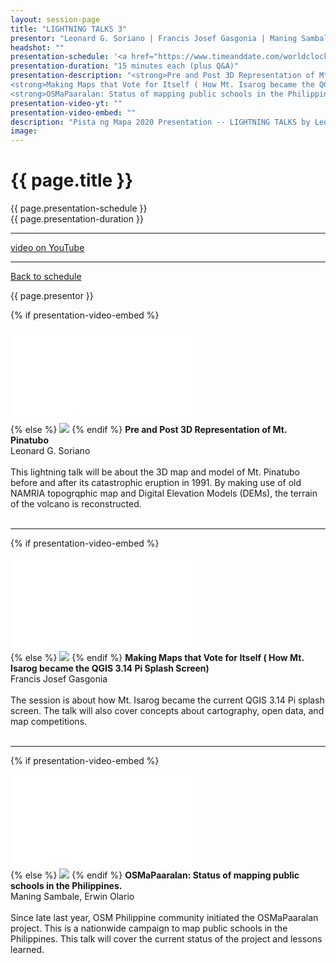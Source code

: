 ```yaml
---
layout: session-page
title: "LIGHTNING TALKS 3"
presentor: "Leonard G. Soriano | Francis Josef Gasgonia | Maning Sambale, Erwin Olario" 
headshot: ""
presentation-schedule: '<a href="https://www.timeanddate.com/worldclock/fixedtime.html?iso=2020-11-20T06:15:00Z">27 Nov 2020, 14:15 UTC+8</a>'
presentation-duration: "15 minutes each (plus Q&A)"
presentation-description: "<strong>Pre and Post 3D Representation of Mt. Pinatubo</strong><br>Leonard G. Soriano<br><br>This lightning talk will be about the 3D map and model of Mt. Pinatubo before and after its catastrophic eruption in 1991. By making use of old NAMRIA topographic map and Digital Elevation Models (DEMs), the terrain of the volcano is reconstructed.<br><br>
<strong>Making Maps that Vote for Itself ( How Mt. Isarog became the QGIS 3.14 Pi Splash Screen)</strong><br>Francis Josef Gasgonia<br><br>The session is about how Mt. Isarog became the current QGIS 3.14 Pi splash screen. The talk will also cover concepts about cartography, open data, and map competitions.<br><br>
<strong>OSMaPaaralan: Status of mapping public schools in the Philippines.</strong><br>Maning Sambale, Erwin Olario<br><br>Since late last year, OSM Philippine community initiated the OSMaPaaralan project.  This is a nationwide campaign to map public schools in the Philippines.  This talk will cover the current status of the project and lessons learned."
presentation-video-yt: ""
presentation-video-embed: ""
description: "Pista ng Mapa 2020 Presentation -- LIGHTNING TALKS by Leonard G. Soriano | Francis Josef Gasgonia | Maning Sambale, Erwin Olario"
image:
---
```


<h1 class="color-pnm-blue">{{ page.title }}</h1>
<div class="row my-4">
<section class="col-lg-3">
<p class="small">{{ page.presentation-schedule }}<br>
{{ page.presentation-duration }}
</p>
<hr>
<p class="small">
<a href="{{ page.presentation-video-yt }}">video on YouTube</a>
</p>
<hr>
<p class="small"><a href="{{ site.baseurl }}/programme/">Back to schedule</a>
</p>
</section>
<section class="col-lg-9">
<p>{{ page.presentor }}</p>
<p class="mt-4">
{% if presentation-video-embed %}
<div class="embed-responsive embed-responsive-16by9">
<iframe class="mb-4 embed-responsive-item" src="{{ page.presentation-video-embed }}" frameborder="0" allow="accelerometer; autoplay; clipboard-write; encrypted-media; gyroscope; picture-in-picture" allowfullscreen></iframe>
</div>
{% else %}
<img class="img-fluid border border-primary rounded p-2" src="{{ site.baseurl }}/assets/img/site/WFH_Feels_full_bg.png">
{% endif %}
<strong>Pre and Post 3D Representation of Mt. Pinatubo</strong><br>Leonard G. Soriano<br><br>This lightning talk will be about the 3D map and model of Mt. Pinatubo before and after its catastrophic eruption in 1991. By making use of old NAMRIA topogrqphic map and Digital Elevation Models (DEMs), the terrain of the volcano is reconstructed.<br><br>
<hr>

{% if presentation-video-embed %}
<div class="embed-responsive embed-responsive-16by9">
<iframe class="mb-4 embed-responsive-item" src="{{ page.presentation-video-embed }}" frameborder="0" allow="accelerometer; autoplay; clipboard-write; encrypted-media; gyroscope; picture-in-picture" allowfullscreen></iframe>
</div>
{% else %}
<img class="img-fluid border border-primary rounded p-2" src="{{ site.baseurl }}/assets/img/site/WFH_Feels_full_bg.png">
{% endif %}
<strong>Making Maps that Vote for Itself ( How Mt. Isarog became the QGIS 3.14 Pi Splash Screen)</strong><br>Francis Josef Gasgonia<br><br>The session is about how Mt. Isarog became the current QGIS 3.14 Pi splash screen. The talk will also cover concepts about cartography, open data, and map competitions.<br><br>
<hr>

{% if presentation-video-embed %}
<div class="embed-responsive embed-responsive-16by9">
<iframe class="mb-4 embed-responsive-item" src="{{ page.presentation-video-embed }}" frameborder="0" allow="accelerometer; autoplay; clipboard-write; encrypted-media; gyroscope; picture-in-picture" allowfullscreen></iframe>
</div>
{% else %}
<img class="img-fluid border border-primary rounded p-2" src="{{ site.baseurl }}/assets/img/site/WFH_Feels_full_bg.png">
{% endif %}
<strong>OSMaPaaralan: Status of mapping public schools in the Philippines.</strong><br>Maning Sambale, Erwin Olario<br><br>Since late last year, OSM Philippine community initiated the OSMaPaaralan project.  This is a nationwide campaign to map public schools in the Philippines.  This talk will cover the current status of the project and lessons learned.<br><br>
</p>
</section>
</div>